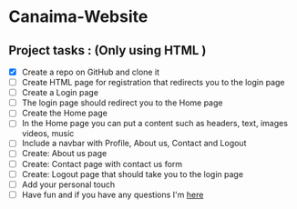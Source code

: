 # Canaima-Website

## Project tasks : (Only using HTML )
- [x] Create a repo on GitHub and clone it
- [ ] Create HTML page for registration that redirects you to the login page
- [ ] Create a Login page 
- [ ] The login page should redirect you to the Home page
- [ ] Create the Home page
- [ ] In the Home page you can put a content such as headers, text, images videos, music
- [ ] Include a navbar with Profile, About us, Contact and Logout
- [ ] Create: About us page 
- [ ] Create: Contact page with contact us form 
- [ ] Create: Logout page that should take you to the login page
- [ ] Add your personal touch
- [ ] Have fun and if you have any questions I'm [here](https://github.com/julioaranajr "Julio Arana - GitHub")
